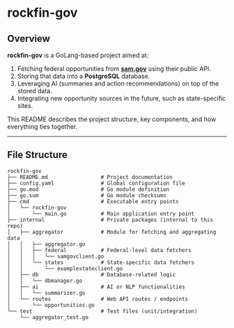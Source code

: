 # rockfin-gov

## Overview

**rockfin-gov** is a GoLang-based project aimed at:
1. Fetching federal opportunities from **[sam.gov](https://sam.gov/)** using their public API.
2. Storing that data into a **PostgreSQL** database.
3. Leveraging AI (summaries and action recommendations) on top of the stored data.
4. Integrating new opportunity sources in the future, such as state-specific sites.

This README describes the project structure, key components, and how everything ties together.

---

## File Structure

```
rockfin-gov
├── README.md                 # Project documentation
├── config.yaml               # Global configuration file
├── go.mod                    # Go module definition
├── go.sum                    # Go module checksums
├── cmd                       # Executable entry points
│   └── rockfin-gov
│       └── main.go           # Main application entry point
├── internal                  # Private packages (internal to this repo)
│   ├── aggregator            # Module for fetching and aggregating data
│   │   ├── aggregator.go
│   │   ├── federal           # Federal-level data fetchers
│   │   │   └── samgovclient.go
│   │   └── states            # State-specific data fetchers
│   │       └── examplestateclient.go
│   ├── db                    # Database-related logic
│   │   └── dbmanager.go
│   ├── ai                    # AI or NLP functionalities
│   │   └── summarizer.go
│   └── routes                # Web API routes / endpoints
│       └── opportunities.go
└── test                      # Test files (unit/integration)
    └── aggregator_test.go
```
